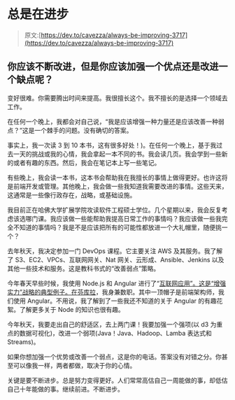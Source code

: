 # 总是在进步

> 原文:[https://dev.to/cavezza/always-be-improving-3717](https://dev.to/cavezza/always-be-improving-3717)

## 你应该不断改进，但是你应该加强一个优点还是改进一个缺点呢？

变好很难。你需要腾出时间来提高。我很擅长这个。我不擅长的是选择一个领域去工作。

在任何一个晚上，我都会对自己说，“我是应该增强一种力量还是应该改善一种弱点？”这是一个棘手的问题。没有确切的答案。

事实上，我一次读 3 到 10 本书，这有很多好处！)。在任何一个晚上，基于我过去一天的挑战或我的心情，我会拿起一本不同的书。我会读几页。我会学到一些新的或者有趣的东西。然后，我会在笔记本上写一些笔记。

有些晚上，我会读一本书，这本书会帮助我在我擅长的事情上做得更好。也许这将是前端开发或管理。其他晚上，我会做一些我知道我需要改进的事情。这些天来，这通常是一些像行政存在，战略，或基础设施。

我目前正在哈佛大学扩展学院攻读软件工程硕士学位。几个星期以来，我会反复考虑该选哪门课。我应该做一些能帮助我提高日常工作的事情吗？我应该做一些我完全不知道的事情吗？我是不是应该把所有的可能性都放进一个大礼帽里，随便挑一个？

去年秋天，我决定参加一门 DevOps 课程。它主要关注 AWS 及其服务。我了解了 S3、EC2、VPCs、互联网网关、Nat 网关、云形成、Ansible、Jenkins 以及其他一些技术和服务。这是教科书式的“改善弱点”策略。

今年春天早些时候，我使用 Node.js 和 Angular 进行了“[互联网应用”。这是“增强实力”战略的典型例子。在](https://www.extension.harvard.edu/course-catalog/courses/web-application-development-using-nodejs/25038?keyword=node.js)[芬库拉](http://fincura.com)，我身兼数职。其中一顶帽子是前端架构师，我们使用 Angular。不用说，我了解到了一些我还不知道的关于 Angular 的有趣花絮。了解更多关于 Node 的知识也很有趣。

今年秋天，我要走出自己的舒适区，去上两门课！我要加强一个强项(以 d3 为重点的数据可视化)，改进一个弱项(Java！Java、Hadoop、Lamba 表达式和 Streams)。

如果你想加强一个优势或改善一个弱点，这是你的电话。答案没有对错之分。你甚至可以像我一样，两者都做，取决于你的心情。

关键是要不断进步。总是努力变得更好。人们常常高估自己一周能做的事，却低估自己十年能做的事。继续前进。不断进步。